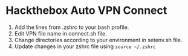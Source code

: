 # Hackthebox Auto VPN Connect
1. Add the lines from .zshrc to your bash profile.
2. Edit VPN file name in connect.sh file.
3. Change directories according to your environment in setenv.sh file.
4. Update changes in your zshrc file using ```source ~/.zshrc```
